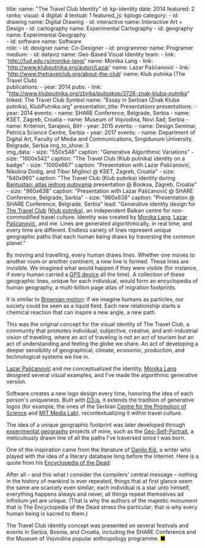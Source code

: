 title: 
    name: "The Travel Club Identity"
id: kp-identity
date: 2014
featured: 2
ranks:
    visual: 4
    digital: 4
    textual: 1
featured_js: kplogo
category:
    - id: drawing
      name: Digital Drawing
    - id: interactive
      name: Interactive Art + Design
    - id: cartography
      name: Experimental Cartography
    - id: geography
      name: Experimental Geography  
    - id: software
      name: Software  
role:
    - id: designer
      name: Co-Designer
    - id: programmer
      name: Programer
medium:
    - id: dataviz
      name: Geo-Based Visual Identity
team:
    - link: 'http://fud.edu.rs/monika-lang/'
      name: Monika Lang
    - link: 'http://www.klubputnika.org/autori/Lazar'
      name: Lazar Pašćanović
    - link: 'http://www.thetravelclub.org/about-the-club'
      name: Klub putnika (The Travel Club)    
publications:
    - year: 2014
      pubs:
        - link: "http://www.klubputnika.org/zbirka/putoskop/3726-znak-kluba-putnika" 
          linked: The Travel Club Symbol
          name: "Essay in Serbian (<span class='italic-style'>Znak Kluba putnika</span>), KlubPutnika.org"
presentation_title: Presentations
presentations:
    - year: 2014
      events:
        - name: <span class='italic-style'>SHARE Conference</span>, Belgrade, Serbia
        - name: <span class='italic-style'>KSET</span>, Zagreb, Croatia
        - name: <span class='italic-style'>Museum of Vojvodina</span>, Novi Sad, Serbia
        - name: <span class='italic-style'>Kriterion</span>, Sarajevo, BiH
    - year: 2015
      events:
        - name: <span class='italic-style'>Design Seminar</span>, Petnica Science Centre, Serbia
    - year: 2017
      events:
        - name: <span class='italic-style'>Department of Digital Art</span>, Faculty of Media and Communications, Singidunum University, Belgrade, Serbia
img_to_show: 3       
img_data:
    - size: "550x548"
      caption: "Generative Algorithmic Variations"
    - size: "1600x542"
      caption: "The Travel Club (Klub putnika) identity on a badge"
    - size: "1000x667"
      caption: "Presentation with Lazar Pašćanović, Nikolina Dodig, and Tibor Miglinci @ KSET, Zagreb, Croatia"
    - size: "640x960"
      caption: "The Travel Club (Klub putnika) identity during <a href='/work/projects/bantustan-book' target='_blank'>Bantustan: atlas jednog putovanja</a> presentation @ Booksa, Zagreb, Croatia"
    - size: "960x638"
      caption: "Presentation with Lazar Pašćanović @ SHARE Conference, Belgrade, Serbia"
    - size: "960x638"
      caption: "Presentation @ SHARE Conference, Belgrade, Serbia"
lead: "Generative identity design for <a href='http://www.thetravelclub.org/about-the-club' target='_blank'>The Travel Club</a> (<a href='http://www.klubputnika.org/o-klub-putnika' target='_blank'>Klub putnika</a>), an independent Balkan centre for non-commodified travel culture. Identity was created by <a href='http://fud.edu.rs/monika-lang/' target='_blank'>Monika Lang</a>, <a href='http://www.klubputnika.org/autori/Lazar' target='_blank'>Lazar Pašćanović</a>, and me. Lines are generated algorithmically, in real time, and every time are different. Endless variety of lines represent unique geographic paths that each human being draws by traversing the common planet."

By moving and travelling, every human draws lines. Whether one moves to another room or another continent, a new line is formed. These lines are invisible. We imagined what would happen if they were visible (for instance, if every human carried a <a href='/work/project/goai-gps'>GPS device</a> all the time). A collection of these geographic lines, unique for each individual, would form an encyclopedia of human geography, a multi-billion page atlas of migration footprints.

It is similar to <a href='https://en.wikipedia.org/wiki/Brownian_motion' target='_blank'>Brownian motion</a>: if we imagine humans as particles, our society could be seen as a liquid field. Each new relationship starts a chemical reaction that can inspire a new angle, a new path.

This was the original concept for the visual identity of The Travel Club, a community that promotes individual, subjective, creative, and anti-industrial vision of traveling, where an act of traveling is not an act of tourism but an act of understanding and feeling the globe we share. An act of developing a deeper sensibility of geographical, climate, economic, production, and technological systems we live in. 

<a href='http://www.klubputnika.org/autori/Lazar' target='_blank'>Lazar Pašćanović</a> and me conceptualized the identity, <a href='http://fud.edu.rs/monika-lang/' target='_blank'>Monika Lang</a> designed several visual examples, and I've made the algorithmic generative version.

Software creates a new logo design every time, honoring the idea of each person's uniqueness. Built with <a href='https://d3js.org/' target='_blank'>D3.js</a>, it extends the tradition of generative logos (for example, the ones of the Serbian <a href='https://www.cpn.edu.rs/en/' target='_blank'>Centre for the Promotion of Science</a> and <a href='https://vimeo.com/110380013' target='_blank'>MIT Media Lab</a>), recontextualizing it within travel culture.

The idea of a unique geographic footprint was later developed through <a href='/work/projects/category/geography'>experimental geography</a> projects of mine, such as the <a href='/work/project/geoselfportrait'>Geo-Self-Portrait</a>, a meticulously drawn line of all the paths I've traversed since I was born.

One of the inspiration came from the literature of <a href='https://en.wikipedia.org/wiki/Danilo_Ki%C5%A1' target='_blank'>Danilo Kiš</a>, a writer who played with the idea of a <span class='italic-style'>literary database</span> long before the Internet. Here is a quote from his <a href='https://memoryoftheworld.org/#/book/cd543663-9929-4b5a-8732-3a06ba6a9ae0' target='_blank'><span class='italic-style'>Encyclopedia of the Dead</span></a>:

<div class='quoted-text padding-right-fixed tiny-quote-style'><p>After all – and this what I consider the compilers' central message – nothing in the history of mankind is ever repeated, things that at first glance seem the same are scarcely even similar; each individual is a star unto himself, everything happens always and never, all things repeat themselves ad infinitum yet are unique. (That is why the authors of the majestic monument that is <span class='italic-style'>The Encyclopedia of the Dead</span> stress the particular; that is why every human being is sacred to them.)</p></div>

The Travel Club identity concept was presented on several festivals and events in Serbia, Bosnia, and Croatia, including the SHARE Conference and the Museum of Vojvodina popular anthropology programme. <mark>&#9632;</mark>